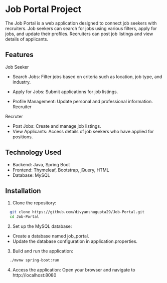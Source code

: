 
# Job Portal Project

The Job Portal is a web application designed to connect job seekers with recruiters. Job seekers can search for jobs using various filters, apply for jobs, and update their profiles. Recruiters can post job listings and view details of applicants.


## Features
Job Seeker

- Search Jobs: Filter jobs based on criteria such as location, job type, and industry.

- Apply for Jobs: Submit applications for job listings.
- Profile Management: Update personal and professional information.
  Recruiter

Recruter
- Post Jobs: Create and manage job listings.
- View Applicants: Access details of job seekers who have applied for positions.


## Technology Used
- Backend: Java, Spring Boot
- Frontend: Thymeleaf, Bootstrap, jQuery, HTML
- Database: MySQL
## Installation

1. Clone the repository:

```bash
  git clone https://github.com/divyanshugupta29/Job-Portal.git
  cd Job-Portal
```

2. Set up the MySQL database:
- Create a database named job_portal.
- Update the database configuration in application.properties.

3. Build and run the application:
```bash
  ./mvnw spring-boot:run
```

4. Access the application: Open your browser and navigate to http://localhost:8080